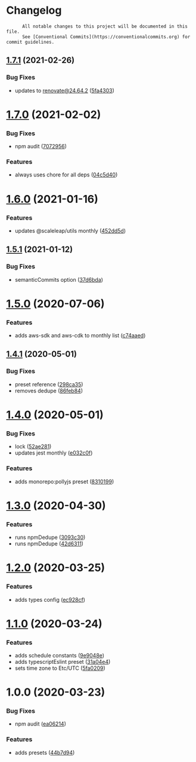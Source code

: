 # Changelog

          All notable changes to this project will be documented in this file.
          See [Conventional Commits](https://conventionalcommits.org) for commit guidelines.

## [1.7.1](https://github.com/ScaleLeap/renovate-config/compare/v1.7.0...v1.7.1) (2021-02-26)


### Bug Fixes

* updates to renovate@24.64.2 ([5fa4303](https://github.com/ScaleLeap/renovate-config/commit/5fa43036a3e787c92257483f54a1d974dda50e4f))

# [1.7.0](https://github.com/ScaleLeap/renovate-config/compare/v1.6.0...v1.7.0) (2021-02-02)


### Bug Fixes

* npm audit ([7072956](https://github.com/ScaleLeap/renovate-config/commit/7072956f258de2d655b421ce69de9577f9f7057d))


### Features

* always uses chore for all deps ([04c5d40](https://github.com/ScaleLeap/renovate-config/commit/04c5d40ed5de1eb43f99ba984d39814056ad3368))

# [1.6.0](https://github.com/ScaleLeap/renovate-config/compare/v1.5.1...v1.6.0) (2021-01-16)


### Features

* updates @scaleleap/utils monthly ([452dd5d](https://github.com/ScaleLeap/renovate-config/commit/452dd5d163611ac686890b6cf3464d9400422eb5))

## [1.5.1](https://github.com/ScaleLeap/renovate-config/compare/v1.5.0...v1.5.1) (2021-01-12)


### Bug Fixes

* semanticCommits option ([37d6bda](https://github.com/ScaleLeap/renovate-config/commit/37d6bdaf6824ee70d0ead30179d1f09f6e35e413))

# [1.5.0](https://github.com/ScaleLeap/renovate-config/compare/v1.4.1...v1.5.0) (2020-07-06)


### Features

* adds aws-sdk and aws-cdk to monthly list ([c74aaed](https://github.com/ScaleLeap/renovate-config/commit/c74aaed652af5988b0ba7242f4acc805324eb382))

## [1.4.1](https://github.com/ScaleLeap/renovate-config/compare/v1.4.0...v1.4.1) (2020-05-01)


### Bug Fixes

* preset reference ([298ca35](https://github.com/ScaleLeap/renovate-config/commit/298ca356dab052a176b0d5f466317c7e4500678a))
* removes dedupe ([86feb84](https://github.com/ScaleLeap/renovate-config/commit/86feb84645ad96b989cf06139e1144445c5dc5ab))

# [1.4.0](https://github.com/ScaleLeap/renovate-config/compare/v1.3.0...v1.4.0) (2020-05-01)


### Bug Fixes

* lock ([52ae281](https://github.com/ScaleLeap/renovate-config/commit/52ae28135a9fd94996cdd2a437a11fbe9ac616d0))
* updates jest monthly ([e032c0f](https://github.com/ScaleLeap/renovate-config/commit/e032c0fab5c0ceebd012469635b4f2430c5dc5ca))


### Features

* adds monorepo:pollyjs preset ([8310199](https://github.com/ScaleLeap/renovate-config/commit/8310199ec812f274592144e0325250822b3b31ce))

# [1.3.0](https://github.com/ScaleLeap/renovate-config/compare/v1.2.0...v1.3.0) (2020-04-30)


### Features

* runs npmDedupe ([3093c30](https://github.com/ScaleLeap/renovate-config/commit/3093c302f0917d1c2eaa8077ef9301a578c35be7))
* runs npmDedupe ([42d6311](https://github.com/ScaleLeap/renovate-config/commit/42d63111bf5532481840ac85c2325584172fa4e7))

# [1.2.0](https://github.com/ScaleLeap/renovate-config/compare/v1.1.0...v1.2.0) (2020-03-25)


### Features

* adds types config ([ec928cf](https://github.com/ScaleLeap/renovate-config/commit/ec928cfbbf3c003d1a7ea05bd8433a46a6206281))

# [1.1.0](https://github.com/ScaleLeap/renovate-config/compare/v1.0.0...v1.1.0) (2020-03-24)


### Features

* adds schedule constants ([9e9048e](https://github.com/ScaleLeap/renovate-config/commit/9e9048e9e019828c648e5583efa5807aade3ad45))
* adds typescriptEslint preset ([31a04e4](https://github.com/ScaleLeap/renovate-config/commit/31a04e4e6b5eed48c3ac01beb38d46303e3a0964))
* sets time zone to Etc/UTC ([5fa0209](https://github.com/ScaleLeap/renovate-config/commit/5fa020901fa69988b7e4ca489ed29b015f24c884))

# 1.0.0 (2020-03-23)


### Bug Fixes

* npm audit ([ea06214](https://github.com/ScaleLeap/renovate-config/commit/ea06214a5b262d783d496fdedb80d41f08789e77))


### Features

* adds presets ([44b7d94](https://github.com/ScaleLeap/renovate-config/commit/44b7d94a6237cad3d23dfe97af117dfc9426b1ed))
